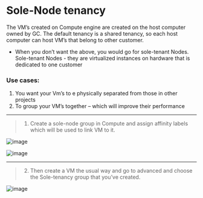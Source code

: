 # Sole-Node tenancy 
The VM’s created on Compute engine are created on the host computer owned by GC. The default tenancy is a shared tenancy, so each host computer can host VM’s that belong to other customer. 
-	When you don’t want the above, you would go for sole-tenant Nodes. Sole-tenant Nodes - they are virtualized instances on hardware that is dedicated to one customer 
### Use cases: 
1.	You want your Vm’s to e physically separated from those in other projects 
2.	To group your VM’s together – which will improve their performance 

---

> 1.	Create a sole-node group in Compute and assign affinity labels which will be used to link VM to it.

![image](https://github.com/user-attachments/assets/352851b4-c37f-48d2-ae8a-16c6d1522ec7)

![image](https://github.com/user-attachments/assets/f9b0e887-b263-4aa0-9b0a-aa45afbb6fe6)

---

> 2.	Then create a VM the usual way and go to advanced and choose the Sole-tenancy group that you’ve created.

![image](https://github.com/user-attachments/assets/de70133f-8c29-4945-9079-ea07229f6e08)
